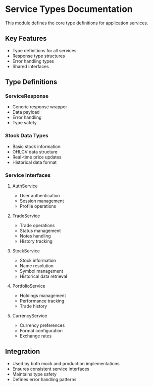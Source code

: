 # Service Types Documentation

This module defines the core type definitions for application services.

## Key Features

- Type definitions for all services
- Response type structures
- Error handling types
- Shared interfaces

## Type Definitions

### ServiceResponse<T>
- Generic response wrapper
- Data payload
- Error handling
- Type safety

### Stock Data Types
- Basic stock information
- OHLCV data structure
- Real-time price updates
- Historical data format

### Service Interfaces

1. AuthService
   - User authentication
   - Session management
   - Profile operations

2. TradeService
   - Trade operations
   - Status management
   - Notes handling
   - History tracking

3. StockService
   - Stock information
   - Name resolution
   - Symbol management
   - Historical data retrieval

4. PortfolioService
   - Holdings management
   - Performance tracking
   - Trade history

5. CurrencyService
   - Currency preferences
   - Format configuration
   - Exchange rates

## Integration

- Used by both mock and production implementations
- Ensures consistent service interfaces
- Maintains type safety
- Defines error handling patterns